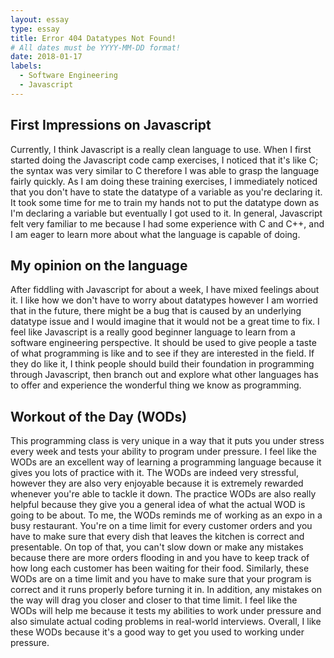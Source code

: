 ```yaml
---
layout: essay
type: essay
title: Error 404 Datatypes Not Found!
# All dates must be YYYY-MM-DD format!
date: 2018-01-17
labels:
  - Software Engineering
  - Javascript
---
```


## First Impressions on Javascript  
  Currently, I think Javascript is a really clean language to use. When I first started doing the Javascript code camp exercises, I noticed that it's like C; the syntax was very similar to C therefore I was able to grasp the language fairly quickly. As I am doing these training exercises, I immediately noticed that you don't have to state the datatype of a variable as you're declaring it. It took some time for me to train my hands not to put the datatype down as I'm declaring a variable but eventually I got used to it. In general, Javascript felt very familiar to me because I had some experience with C and C++, and I am eager to learn more about what the language is capable of doing.  
  
## My opinion on the language  
  After fiddling with Javascript for about a week, I have mixed feelings about it. I like how we don't have to worry about datatypes however I am worried that in the future, there might be a bug that is caused by an underlying datatype issue and I would imagine that it would not be a great time to fix. I feel like Javascript is a really good beginner language to learn from a software engineering perspective. It should be used to give people a taste of what programming is like and to see if they are interested in the field. If they do like it, I think people should build their foundation in programming through Javascript, then branch out and explore what other languages has to offer and experience the wonderful thing we know as programming.        
  
## Workout of the Day (WODs)  
  This programming class is very unique in a way that it puts you under stress every week and tests your ability to program under pressure. I feel like the WODs are an excellent way of learning a programming language because it gives you lots of practice with it. The WODs are indeed very stressful, however they are also very enjoyable because it is extremely rewarded whenever you're able to tackle it down. The practice WODs are also really helpful because they give you a general idea of what the actual WOD is going to be about. To me, the WODs reminds me of working as an expo in a busy restaurant. You're on a time limit for every customer orders and you have to make sure that every dish that leaves the kitchen is correct and presentable. On top of that, you can't slow down or make any mistakes because there are more orders flooding in and you have to keep track of how long each customer has been waiting for their food. Similarly, these WODs are on a time limit and you have to make sure that your program is correct and it runs properly before turning it in. In addition, any mistakes on the way will drag you closer and closer to that time limit. I feel like the WODs will help me because it tests my abilities to work under pressure and also simulate actual coding problems in real-world interviews. Overall, I like these WODs because it's a good way to get you used to working under pressure.  
